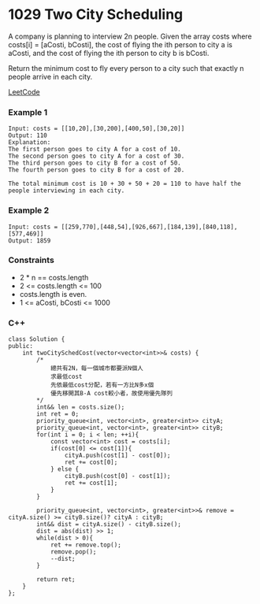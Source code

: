 # 1029 Two City Scheduling

A company is planning to interview 2n people. Given the array costs where costs[i] = [aCosti, bCosti], the cost of flying the ith person to city a is aCosti, and the cost of flying the ith person to city b is bCosti.

Return the minimum cost to fly every person to a city such that exactly n people arrive in each city.

[LeetCode](https://leetcode.cn/problems/two-city-scheduling/)


### Example 1

```
Input: costs = [[10,20],[30,200],[400,50],[30,20]]
Output: 110
Explanation: 
The first person goes to city A for a cost of 10.
The second person goes to city A for a cost of 30.
The third person goes to city B for a cost of 50.
The fourth person goes to city B for a cost of 20.

The total minimum cost is 10 + 30 + 50 + 20 = 110 to have half the people interviewing in each city.
```

### Example 2

```
Input: costs = [[259,770],[448,54],[926,667],[184,139],[840,118],[577,469]]
Output: 1859
```

### Constraints

* 2 * n == costs.length
* 2 <= costs.length <= 100
* costs.length is even.
* 1 <= aCosti, bCosti <= 1000

### C++ 

```
class Solution {
public:
    int twoCitySchedCost(vector<vector<int>>& costs) {
        /*
            總共有2N，每一個城市都要派N個人
            求最低cost
            先依最低cost分配，若有一方比N多x個
            優先移開其B-A cost較小者，故使用優先隊列
        */
        int&& len = costs.size();
        int ret = 0;
        priority_queue<int, vector<int>, greater<int>> cityA;
        priority_queue<int, vector<int>, greater<int>> cityB;
        for(int i = 0; i < len; ++i){
            const vector<int> cost = costs[i];
            if(cost[0] <= cost[1]){
                cityA.push(cost[1] - cost[0]);
                ret += cost[0];
            } else {
                cityB.push(cost[0] - cost[1]);
                ret += cost[1];
            }                
        }
        
        priority_queue<int, vector<int>, greater<int>>& remove = cityA.size() >= cityB.size()? cityA : cityB;
        int&& dist = cityA.size() - cityB.size();
        dist = abs(dist) >> 1;
        while(dist > 0){
            ret += remove.top();
            remove.pop();
            --dist;
        }

        return ret;
    }
};
```